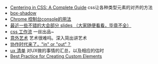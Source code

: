 * [Centering in CSS: A Complete Guide](http://css-tricks.com/centering-css-complete-guide/)  css让各种类型元素的对齐的方法
* [box-shadow](http://css-tricks.com/almanac/properties/b/box-shadow/)
* [Chrome 控制台console的用法](http://segmentfault.com/blog/shibar/1190000002511877)
* [最近一些不错的大会部分 slides （大家随便看看，毕竟不全）](http://segmentfault.com/blog/binarytree/1190000002505032)
* [css 工作流](http://yisibl.github.io/share/css-workflow.html) 一丝出品~
* [意外艺术](http://www.yiwaiart.com/) 艺术很难吗。深入简出讲艺术
* [协作时代来了，"in" or "out"？](https://www.teambition.com/en/research/insights/article?_id=54c489c48d37466b65a50607&s=joel)
* [ux 清单](http://uxrecipe.github.io/) 对UX做的事情的汇总，以及相应的估时
* [Best Practice for Creating Custom Elements](http://www.broken-links.com/2015/01/27/best-practice-creating-custom-elements/)
